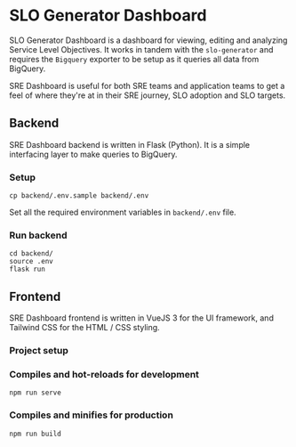 # SLO Generator Dashboard

SLO Generator Dashboard is a dashboard for viewing, editing and analyzing Service 
Level Objectives. It works in tandem with the `slo-generator` and requires the 
`Bigquery` exporter to be setup as it queries all data from BigQuery. 

SRE Dashboard is useful for both SRE teams and application teams to get a feel 
of where they're at in their SRE journey, SLO adoption and SLO targets.

## Backend
SRE Dashboard backend is written in Flask (Python). It is a simple interfacing 
layer to make queries to BigQuery.

### Setup
```
cp backend/.env.sample backend/.env
```
Set all the required environment variables in `backend/.env` file.

### Run backend
```
cd backend/
source .env
flask run
```

## Frontend
SRE Dashboard frontend is written in VueJS 3 for the UI framework, and Tailwind 
CSS for the HTML / CSS styling.

### Project setup

### Compiles and hot-reloads for development
```
npm run serve
```

### Compiles and minifies for production
```
npm run build
```
